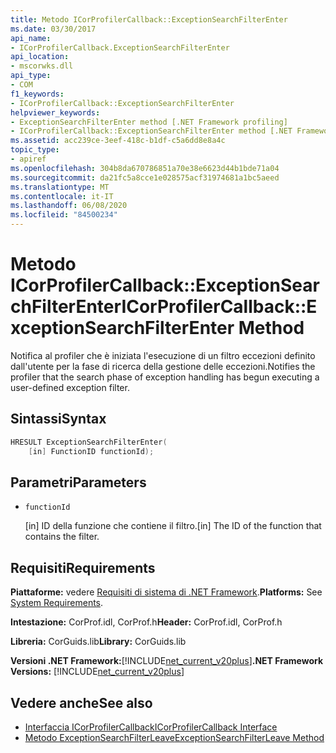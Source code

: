 ```yaml
---
title: Metodo ICorProfilerCallback::ExceptionSearchFilterEnter
ms.date: 03/30/2017
api_name:
- ICorProfilerCallback.ExceptionSearchFilterEnter
api_location:
- mscorwks.dll
api_type:
- COM
f1_keywords:
- ICorProfilerCallback::ExceptionSearchFilterEnter
helpviewer_keywords:
- ExceptionSearchFilterEnter method [.NET Framework profiling]
- ICorProfilerCallback::ExceptionSearchFilterEnter method [.NET Framework profiling]
ms.assetid: acc239ce-3eef-418c-b1df-c5a6dd8e8a4c
topic_type:
- apiref
ms.openlocfilehash: 304b8da670786851a70e38e6623d44b1bde71a04
ms.sourcegitcommit: da21fc5a8cce1e028575acf31974681a1bc5aeed
ms.translationtype: MT
ms.contentlocale: it-IT
ms.lasthandoff: 06/08/2020
ms.locfileid: "84500234"
---
```

# <a name="icorprofilercallbackexceptionsearchfilterenter-method"></a><span data-ttu-id="a7e19-102">Metodo ICorProfilerCallback::ExceptionSearchFilterEnter</span><span class="sxs-lookup"><span data-stu-id="a7e19-102">ICorProfilerCallback::ExceptionSearchFilterEnter Method</span></span>
<span data-ttu-id="a7e19-103">Notifica al profiler che è iniziata l'esecuzione di un filtro eccezioni definito dall'utente per la fase di ricerca della gestione delle eccezioni.</span><span class="sxs-lookup"><span data-stu-id="a7e19-103">Notifies the profiler that the search phase of exception handling has begun executing a user-defined exception filter.</span></span>  
  
## <a name="syntax"></a><span data-ttu-id="a7e19-104">Sintassi</span><span class="sxs-lookup"><span data-stu-id="a7e19-104">Syntax</span></span>  
  
```cpp  
HRESULT ExceptionSearchFilterEnter(  
    [in] FunctionID functionId);  
```  
  
## <a name="parameters"></a><span data-ttu-id="a7e19-105">Parametri</span><span class="sxs-lookup"><span data-stu-id="a7e19-105">Parameters</span></span>

- `functionId`

  <span data-ttu-id="a7e19-106">\[in] ID della funzione che contiene il filtro.</span><span class="sxs-lookup"><span data-stu-id="a7e19-106">\[in] The ID of the function that contains the filter.</span></span>

## <a name="requirements"></a><span data-ttu-id="a7e19-107">Requisiti</span><span class="sxs-lookup"><span data-stu-id="a7e19-107">Requirements</span></span>  
 <span data-ttu-id="a7e19-108">**Piattaforme:** vedere [Requisiti di sistema di .NET Framework](../../get-started/system-requirements.md).</span><span class="sxs-lookup"><span data-stu-id="a7e19-108">**Platforms:** See [System Requirements](../../get-started/system-requirements.md).</span></span>  
  
 <span data-ttu-id="a7e19-109">**Intestazione:** CorProf.idl, CorProf.h</span><span class="sxs-lookup"><span data-stu-id="a7e19-109">**Header:** CorProf.idl, CorProf.h</span></span>  
  
 <span data-ttu-id="a7e19-110">**Libreria:** CorGuids.lib</span><span class="sxs-lookup"><span data-stu-id="a7e19-110">**Library:** CorGuids.lib</span></span>  
  
 <span data-ttu-id="a7e19-111">**Versioni .NET Framework:**[!INCLUDE[net_current_v20plus](../../../../includes/net-current-v20plus-md.md)]</span><span class="sxs-lookup"><span data-stu-id="a7e19-111">**.NET Framework Versions:** [!INCLUDE[net_current_v20plus](../../../../includes/net-current-v20plus-md.md)]</span></span>  
  
## <a name="see-also"></a><span data-ttu-id="a7e19-112">Vedere anche</span><span class="sxs-lookup"><span data-stu-id="a7e19-112">See also</span></span>

- [<span data-ttu-id="a7e19-113">Interfaccia ICorProfilerCallback</span><span class="sxs-lookup"><span data-stu-id="a7e19-113">ICorProfilerCallback Interface</span></span>](icorprofilercallback-interface.md)
- [<span data-ttu-id="a7e19-114">Metodo ExceptionSearchFilterLeave</span><span class="sxs-lookup"><span data-stu-id="a7e19-114">ExceptionSearchFilterLeave Method</span></span>](icorprofilercallback-exceptionsearchfilterleave-method.md)
